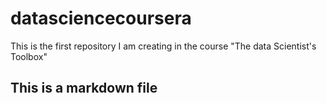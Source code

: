 # datasciencecoursera
This is the first repository I am creating in the course "The data Scientist's Toolbox"
## This is a markdown file
